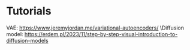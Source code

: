 # Tutorials
VAE:  https://www.jeremyjordan.me/variational-autoencoders/
\\Diffusion model:  https://erdem.pl/2023/11/step-by-step-visual-introduction-to-diffusion-models
